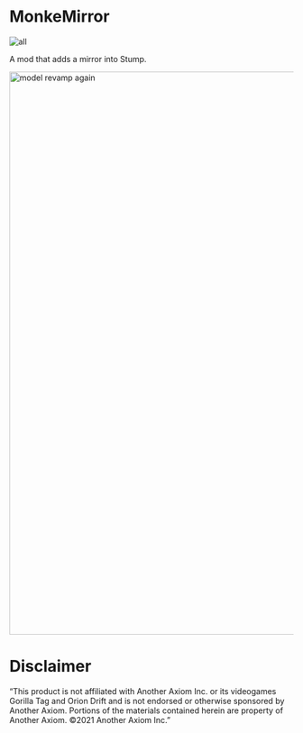 # MonkeMirror  

![all](https://img.shields.io/github/downloads/elligurt/MonkeMirror/total)

A mod that adds a mirror into Stump.



<img width="1913" height="999" alt="model revamp again" src="https://github.com/user-attachments/assets/1bb7b8e1-c5c7-48a2-bc62-847dcd4ed987" />


# Disclaimer 
“This product is not affiliated with Another Axiom Inc. or its videogames Gorilla Tag and Orion Drift and is not endorsed or otherwise sponsored by Another Axiom. Portions of the materials contained herein are property of Another Axiom. ©2021 Another Axiom Inc.”
